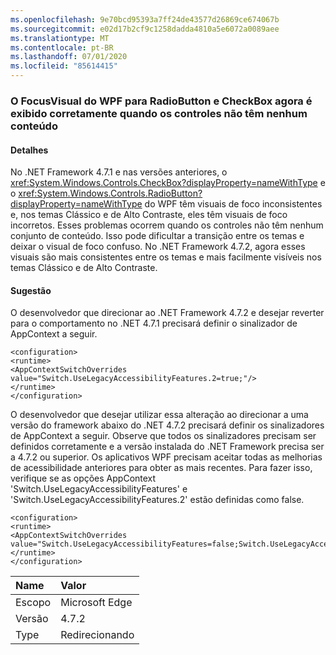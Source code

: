 ```yaml
---
ms.openlocfilehash: 9e70bcd95393a7ff24de43577d26869ce674067b
ms.sourcegitcommit: e02d17b2cf9c1258dadda4810a5e6072a0089aee
ms.translationtype: MT
ms.contentlocale: pt-BR
ms.lasthandoff: 07/01/2020
ms.locfileid: "85614415"
---
```

### <a name="wpf-focusvisual-for-radiobutton-and-checkbox-now-displays-correctly-when-the-controls-have-no-content"></a>O FocusVisual do WPF para RadioButton e CheckBox agora é exibido corretamente quando os controles não têm nenhum conteúdo

#### <a name="details"></a>Detalhes

No .NET Framework 4.7.1 e nas versões anteriores, o <xref:System.Windows.Controls.CheckBox?displayProperty=nameWithType> e o <xref:System.Windows.Controls.RadioButton?displayProperty=nameWithType> do WPF têm visuais de foco inconsistentes e, nos temas Clássico e de Alto Contraste, eles têm visuais de foco incorretos.  Esses problemas ocorrem quando os controles não têm nenhum conjunto de conteúdo.  Isso pode dificultar a transição entre os temas e deixar o visual de foco confuso. No .NET Framework 4.7.2, agora esses visuais são mais consistentes entre os temas e mais facilmente visíveis nos temas Clássico e de Alto Contraste.

#### <a name="suggestion"></a>Sugestão

O desenvolvedor que direcionar ao .NET Framework 4.7.2 e desejar reverter para o comportamento no .NET 4.7.1 precisará definir o sinalizador de AppContext a seguir.

<pre><code class="lang-xml">&lt;configuration&gt;&#13;&#10;&lt;runtime&gt;&#13;&#10;&lt;AppContextSwitchOverrides value=&quot;Switch.UseLegacyAccessibilityFeatures.2=true;&quot;/&gt;&#13;&#10;&lt;/runtime&gt;&#13;&#10;&lt;/configuration&gt;&#13;&#10;</code></pre>

O desenvolvedor que desejar utilizar essa alteração ao direcionar a uma versão do framework abaixo do .NET 4.7.2 precisará definir os sinalizadores de AppContext a seguir. Observe que todos os sinalizadores precisam ser definidos corretamente e a versão instalada do .NET Framework precisa ser a 4.7.2 ou superior. Os aplicativos WPF precisam aceitar todas as melhorias de acessibilidade anteriores para obter as mais recentes. Para fazer isso, verifique se as opções AppContext 'Switch.UseLegacyAccessibilityFeatures' e 'Switch.UseLegacyAccessibilityFeatures.2' estão definidas como false.

<pre><code class="lang-xml">&lt;configuration&gt;&#13;&#10;&lt;runtime&gt;&#13;&#10;&lt;AppContextSwitchOverrides value=&quot;Switch.UseLegacyAccessibilityFeatures=false;Switch.UseLegacyAccessibilityFeatures.2=false;&quot;/&gt;&#13;&#10;&lt;/runtime&gt;&#13;&#10;&lt;/configuration&gt;&#13;&#10;</code></pre>

| Name    | Valor       |
|:--------|:------------|
| Escopo   | Microsoft Edge        |
| Versão | 4.7.2       |
| Type    | Redirecionando |
